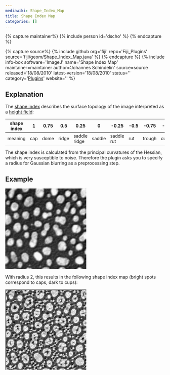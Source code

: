 ```yaml
---
mediawiki: Shape_Index_Map
title: Shape Index Map
categories: []
---
```



{% capture maintainer%}
{% include person id='dscho' %}
{% endcapture %}

{% capture source%}
{% include github org='fiji' repo='Fiji\_Plugins' source='fiji/geom/Shape\_Index\_Map.java' %}
{% endcapture %}
{% include info-box software='ImageJ' name='Shape Index Map' maintainer=maintainer author='Johannes Schindelin' source=source released='18/08/2010' latest-version='18/08/2010' status='' category='[Plugins](/plugin-index)' website='' %}

## Explanation

The [shape index](http://journals.cambridge.org/action/displayAbstract?fromPage=online&aid=6820324) describes the surface topology of the image interpreted as a [height field](/plugins/3d-surface-plot):

| shape index | 1   | 0.75 | 0.5   | 0.25         | 0      | -0.25      | -0.5 | -0.75  | -1  |
|-------------|-----|------|-------|--------------|--------|------------|------|--------|-----|
| meaning     | cap | dome | ridge | saddle ridge | saddle | saddle rut | rut  | trough | cup |

The shape index is calculated from the principal curvatures of the Hessian, which is very susceptible to noise. Therefore the plugin asks you to specify a radius for Gaussian blurring as a preprocessing step.

## Example

![](/media/plugins/shape-index-orig.jpg)

With radius 2, this results in the following shape index map (bright spots correspond to caps, dark to cups):

![](/media/plugins/shape-index-map.jpg)


